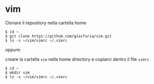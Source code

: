 # vim
Clonare il repository nella cartella home
```
$ cd ~
$ git clone https://github.com/giacfuria/vim.git
$ ln -s ~/vim/vimrc ~/.vimrc
```
oppure:

creare la cartella `vim` nella home directory e copiarci dentro il file `vimrc`
```
$ cd ~
$ mkdir vim
$ ln -s ~/vim/vimrc ~/.vimrc
```
